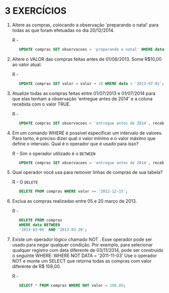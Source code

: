 # 3 EXERCÍCIOS

1. Altere as compras, colocando a observação 'preparando o natal' para todas as que foram efetuadas no dia 20/12/2014.

   R -

   ```SQL
      UPDATE compras SET observacoes = 'preparando o natal' WHERE data = '2014-12-20';
   ```

2. Altere o VALOR das compras feitas antes de 01/06/2013. Some R\$10,00 ao valor atual.

   R -

   ```SQL
      UPDATE compras SET valor = valor + 10 WHERE data < '2013-07-01';
   ```

3. Atualize todas as compras feitas entre 01/07/2013 e 01/07/2014 para que elas tenham a observação 'entregue antes de 2014' e a coluna recebida com o valor TRUE.

   R -

   ```SQL
      UPDATE compras SET observacoes = 'entregue antes de 2014', recebida = TRUE WHERE data BETWEEN '2013-07-01' AND '2014-07-01';
   ```

4. Em um comando WHERE é possível especificar um intervalo de valores. Para tanto, é preciso dizer qual o valor mínimo e o valor máximo que define o intervalo. Qual é o operador que é usado para isso?

   R - Sim o operador utilizado é o `BETWEEN`

   ```SQL
      UPDATE compras SET observacoes = 'entregue antes de 2014', recebida = TRUE WHERE data BETWEEN '2013-07-01' AND '2014-07-01';
   ```

5. Qual operador você usa para remover linhas de compras de sua tabela?

   R - O `DELETE`

   ```SQL
      DELETE FROM compras WHERE valor >= '2012-12-15';
   ```

6. Exclua as compras realizadas entre 05 e 20 março de 2013.

   R -

   ```SQL
      DELETE FROM compras
      WHERE data BETWEEN
      '2013-03-05' AND '2013-03-20';
   ```

7. Existe um operador lógico chamado NOT . Esse operador pode ser usado para negar qualquer condição. Por exemplo, para selecionar qualquer registro com data diferente de 03/11/2014, pode ser
   construído o seguinte WHERE: WHERE NOT DATA = '2011-11-03' Use o operador NOT e monte um SELECT que retorna todas as compras com valor diferente de R\$ 108,00.

   R -

   ```SQL
      SELECT * FROM compras WHERE NOT valor = 108.00;
   ```
